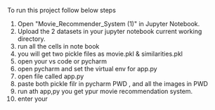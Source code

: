 To run this project follow below steps 
1. Open "Movie_Recommender_System (1)" in Jupyter Notebook.
2. Upload the 2 datasets in  your jupyter notebook current working directory.
3. run all the cells in note book
4. you will get two pickle files as movie.pkl & similarities.pkl
5. open your vs code or pycharm
6. open pycharm and set the virtual env for app.py
7. open file called app.py
8. paste both pickle filr in pycharm PWD , and all the images in PWD 
9. run ath app,py you get ypur movie recommendation system.
10. enter your 
